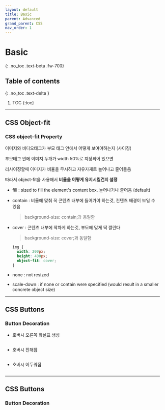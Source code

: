 ```yaml
---
layout: default
title: Basic
parent: Advanced
grand_parent: CSS
nav_order: 1
---
```


# Basic
{: .no_toc .text-beta .fw-700}

## Table of contents
{: .no_toc .text-delta }

1. TOC
{:toc}

---

## CSS Object-fit

### CSS object-fit Property

이미지와 비디오태그가 부모 태그 안에서 어떻게 보여야하는지 (사이징)

부모태그 안에 이미지 두개가 width 50%로 지정되어 있으면

리사이징할때 이미지가 비율을 무시하고 자유자재로 늘어나고 줄어들음

따라서 object-fit을 사용해서 **비율을 어떻게 유지시킬건지 설정**

* fill : sized to fill the element's content box. 늘어나거나 줄어듬 (default)

* contain : 비율에 맞춰 꼭 콘텐츠 내부에 들어가야 하는것, 컨텐츠 배경이 보일 수 있음

    > background-size: contain;과 동일함

* cover : 콘텐츠 내부에 꽉차게 하는것, 부모에 맞게 딱 짤린다

    > background-size: cover;과 동일함
    
    ```css
    img {
      width: 200px;
      height: 400px;
      object-fit: cover;
    }
    ```
    
* none : not resized

* scale-down : if none or contain were specified (would result in a smaller concrete object size)

---

## CSS Buttons

### Button Decoration

* 호버시 오른쪽 화살표 생성

<ul class="list-style-none">
    <a href="https://www.w3schools.com/css/tryit.asp?filename=trycss_buttons_animate1">
        <img src="https://gekdev.github.io/assets/images/bt1.png" alt="">
    </a>
</ul>

* 호버시 진해짐

<ul class="list-style-none">
    <a href="https://www.w3schools.com/css/tryit.asp?filename=trycss_buttons_fade">
        <img src="https://gekdev.github.io/assets/images/bt2.png" alt="">
    </a>
</ul>

* 호버시 어두워짐

<ul class="list-style-none">
    <a href="https://www.w3schools.com/css/tryit.asp?filename=trycss_buttons_animate2">
        <img src="https://gekdev.github.io/assets/images/bt3.png" alt="">
    </a>
</ul>

---

## CSS Buttons

### Button Decoration
